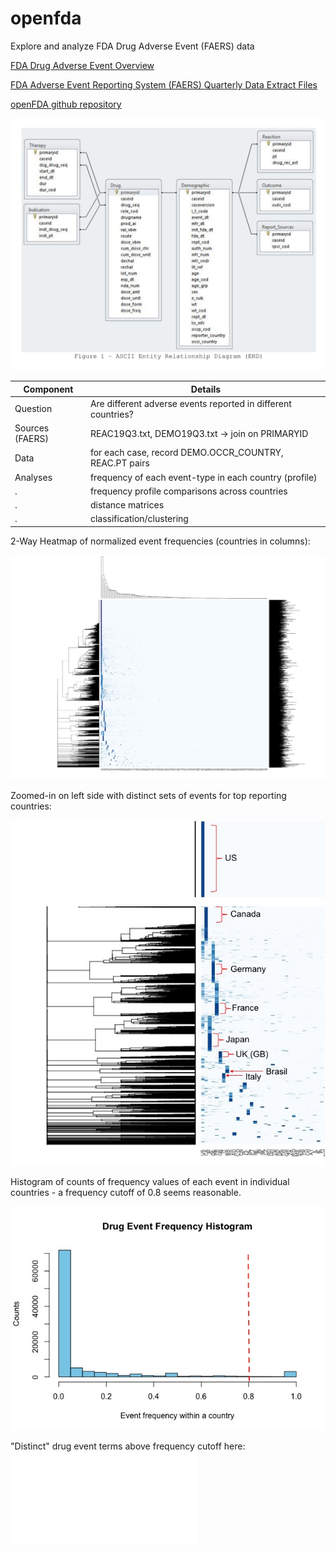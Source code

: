 # openfda

Explore and analyze FDA Drug Adverse Event (FAERS) data

[FDA Drug Adverse Event Overview](https://open.fda.gov/apis/drug/event/)

[FDA Adverse Event Reporting System (FAERS) Quarterly Data Extract Files](https://fis.fda.gov/extensions/FPD-QDE-FAERS/FPD-QDE-FAERS.html)

[openFDA github repository](https://github.com/FDA/openfda/)


![FAERS ascii ERD](faers-ascii-ERD.jpg)



Component | Details
------------ | -------------
Question | Are different adverse events reported in different countries?
Sources (FAERS) | REAC19Q3.txt, DEMO19Q3.txt -> join on PRIMARYID
Data	   | for each case, record DEMO.OCCR_COUNTRY, REAC.PT pairs
Analyses | frequency of each event-type in each country (profile)
 .  | frequency profile comparisons across countries
 .  | distance matrices
 .  | classification/clustering


2-Way Heatmap of normalized event frequencies (countries in columns):

![event-country-heatmap](event-country-heatmap-rownorm-small.jpg)


Zoomed-in on left side with distinct sets of events for top reporting countries: 

![event-country-heatmap](event-country-heatmap-rownorm-zoom.jpg)

Histogram of counts of frequency values of each event in individual countries - a frequency cutoff of 0.8 seems reasonable.

![event-frequency-histogram](event-freq-hist.jpg)

"Distinct" drug event terms above frequency cutoff here:  ![event-distinct-top](events-distinct-top.txt)

